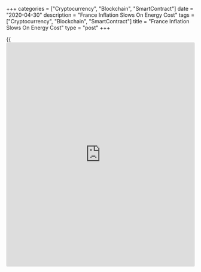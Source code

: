 +++
categories = ["Cryptocurrency", "Blockchain", "SmartContract"]
date = "2020-04-30"
description = "France Inflation Slows On Energy Cost"
tags = ["Cryptocurrency", "Blockchain", "SmartContract"]
title = "France Inflation Slows On Energy Cost"
type = "post"
+++

{{<iframe id="large-banner" src="https://www.bounty.group/#slide=12.0" width="100%" height="600" scrolling="no" style="border: 0px solid rgb(216, 221, 230); border-radius: 3px;">}}

France's inflation slowed markedly in April reflecting a sharp fall in
energy prices and slowdown in services cost growth, preliminary estimate
from the statistical office Insee showed Thursday.

Another report showed that consumer spending declined at a record pace
in March as households curbed their consumption amid [coronavirus][1]
lockdown.

Consumer price inflation eased to 0.4 percent in April from 0.7 percent
in the previous month.

Food price growth accelerated to 3.7 percent, while the fall in energy
prices deepened to -8.5 percent. Services prices grew at a slower pace
of 0.7 percent.

On a monthly basis, consumer prices edged up 0.1 percent in April, as
seen in the prior month.

Inflation, based on the harmonized index of consumer prices, came in at
0.5 percent versus 0.8 percent in March. The rate was forecast to fall
to 0.1 percent.

Month-on-month, the HICP was up 0.1 percent, the same rate as reported
in March.  
The Insee said the covid-19 impacts the quality of the April data as
collection on the field has been adjourned since March 16.

Another report showed that producer prices in the domestic market
declined 1.7 percent on month in March, following a 0.9 percent decrease
in February. Year-on-year, producer prices fell sharply by 2.7 percent
after easing 1.2 percent.

In a separate communiqué, the statistical office said household
consumption logged its biggest fall since the time series began in 1980.

Household spending plunged 17.9 percent on month in March, following a
0.5 percent decrease in February and a 1.2 percent fall in January.
Economists had forecast only 5.5 percent fall for March.

Spending on transport equipment decreased sharply by 60.4 percent and
that on energy dropped 11.4 percent.

For comments and feedback [contact](https://www.playgroundfx.com/contact/): editorial@rtt[news](https://www.letsplayfx.com/blog/forex-news-website/).com

[Economic News][2]

 **What parts of the world are seeing the best (and worst) economic
performances lately? Click[here][3] to check out our [Econ Scorecard][3]
and find out! See up-to-the-moment [ranking](https://www.playgroundfx.com/blog/crypto-exchange-ranking/)s for the best and worst
performers in [GDP][4], [unemployment rate][5], [inflation][6] and much
more.**

   1. www.rtt[news](https://www.letsplayfx.com/blog/forex-news-website/).com/list/coronavirus.aspx
   2. www.rtt[news](https://www.letsplayfx.com/blog/forex-news-website/).com/Content/EconomicNews.aspx
   3. www.rtt[news](https://www.letsplayfx.com/blog/forex-news-website/).com/economic-scorecard/world-rank/PPI/highest-performance.aspx
   4. www.rtt[news](https://www.letsplayfx.com/blog/forex-news-website/).com/economic-scorecard/world-rank/GDP/highest-performance.aspx
   5. www.rtt[news](https://www.letsplayfx.com/blog/forex-news-website/).com/economic-scorecard/world-rank/unemployment-rate/lowest-performance.aspx
   6. www.rtt[news](https://www.letsplayfx.com/blog/forex-news-website/).com/economic-scorecard/world-rank/CPI/highest-performance.aspx
